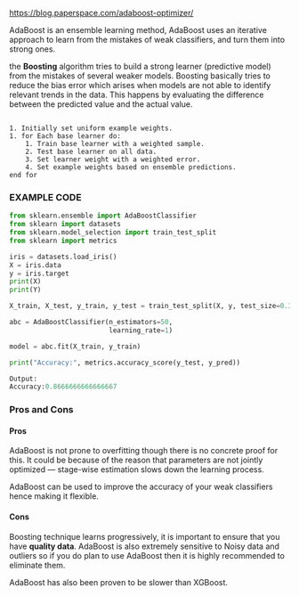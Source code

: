 https://blog.paperspace.com/adaboost-optimizer/

AdaBoost is an ensemble learning method, AdaBoost uses an iterative approach to learn from the mistakes of weak classifiers, and turn them into strong ones.

the **Boosting** algorithm tries to build a strong learner (predictive model) from the mistakes of several weaker models. Boosting basically tries to reduce the bias error which arises when models are not able to identify relevant trends in the data. This happens by evaluating the difference between the predicted value and the actual value.

```ad-algorithm

1. Initially set uniform example weights.
1. for Each base learner do:
	1. Train base learner with a weighted sample.
	2. Test base learner on all data.
	3. Set learner weight with a weighted error.
	4. Set example weights based on ensemble predictions.
end for

```

### EXAMPLE CODE
```python
from sklearn.ensemble import AdaBoostClassifier
from sklearn import datasets
from sklearn.model_selection import train_test_split
from sklearn import metrics
```
```python
iris = datasets.load_iris()
X = iris.data
y = iris.target
print(X)
print(Y)
```
```python
X_train, X_test, y_train, y_test = train_test_split(X, y, test_size=0.3) 
```
```python
abc = AdaBoostClassifier(n_estimators=50,
                         learning_rate=1)
```
```python
model = abc.fit(X_train, y_train)
```
```python
print("Accuracy:", metrics.accuracy_score(y_test, y_pred))

Output:
Accuracy:0.8666666666666667
```
### Pros and Cons
#### Pros
AdaBoost is not prone to overfitting though there is no concrete proof for this. It could be because of the reason that parameters are not jointly optimized — stage-wise estimation slows down the learning process.

AdaBoost can be used to improve the accuracy of your weak classifiers hence making it flexible.
#### Cons
Boosting technique learns progressively, it is important to ensure that you have **quality data**. AdaBoost is also extremely sensitive to Noisy data and outliers so if you do plan to use AdaBoost then it is highly recommended to eliminate them.

AdaBoost has also been proven to be slower than XGBoost.